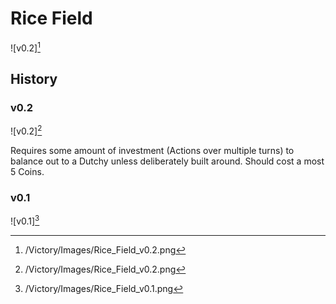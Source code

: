 # Rice Field

![v0.2][^2]

## History

### v0.2

![v0.2][^2]

Requires some amount of investment (Actions over multiple turns) to balance
out to a Dutchy unless deliberately built around. Should cost a most 5 Coins.

### v0.1

![v0.1][^1]

[^2]: /Victory/Images/Rice_Field_v0.2.png
[^1]: /Victory/Images/Rice_Field_v0.1.png
